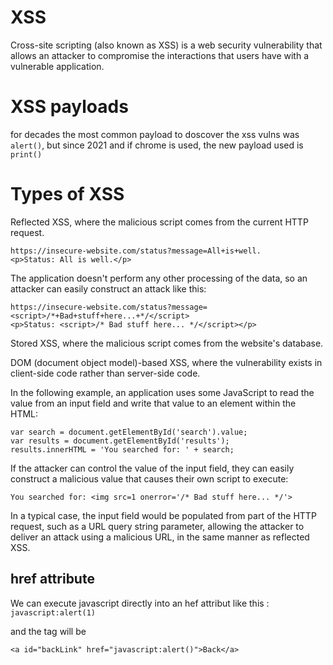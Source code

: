 # XSS

Cross-site scripting (also known as XSS) is a web security vulnerability that allows an attacker to compromise the interactions that users have with a vulnerable application.

# XSS payloads

for decades the most common payload to doscover the xss vulns was `alert()`, but since 2021 and if chrome is used, the new payload used is `print()`

# Types of XSS

 Reflected XSS, where the malicious script comes from the current HTTP request.

    
    https://insecure-website.com/status?message=All+is+well.
    <p>Status: All is well.</p>
The application doesn't perform any other processing of the data, so an attacker can easily construct an attack like this:

    https://insecure-website.com/status?message=<script>/*+Bad+stuff+here...+*/</script>
    <p>Status: <script>/* Bad stuff here... */</script></p>


Stored XSS, where the malicious script comes from the website's database.

 DOM (document object model)-based XSS, where the vulnerability exists in client-side code rather than server-side code.

 In the following example, an application uses some JavaScript to read the value from an input field and write that value to an element within the HTML:

    var search = document.getElementById('search').value;
    var results = document.getElementById('results');
    results.innerHTML = 'You searched for: ' + search;

If the attacker can control the value of the input field, they can easily construct a malicious value that causes their own script to execute:

    You searched for: <img src=1 onerror='/* Bad stuff here... */'>
    
In a typical case, the input field would be populated from part of the HTTP request, such as a URL query string parameter, allowing the attacker to deliver an attack using a malicious URL, in the same manner as reflected XSS.

## href attribute 

We can execute javascript directly into an hef attribut like this : 
`javascript:alert(1)`

and the tag will be 

    <a id="backLink" href="javascript:alert()">Back</a>

